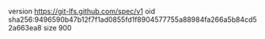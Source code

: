 version https://git-lfs.github.com/spec/v1
oid sha256:9496590b47b12f7f1ad0855fd1f8904577755a88984fa266a5b84cd52a663ea8
size 900
